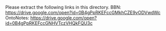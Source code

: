 Please extract the following links in this directory.
BBN: https://drive.google.com/open?id=0B4gPpRKEFccGMkhCZE9vODVwdWc
OntoNotes: https://drive.google.com/open?id=0B4gPpRKEFccGNHVTczVHQkFQU3c
